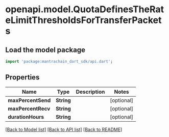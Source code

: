 # openapi.model.QuotaDefinesTheRateLimitThresholdsForTransferPackets

## Load the model package
```dart
import 'package:mantrachain_dart_sdk/api.dart';
```

## Properties
Name | Type | Description | Notes
------------ | ------------- | ------------- | -------------
**maxPercentSend** | **String** |  | [optional] 
**maxPercentRecv** | **String** |  | [optional] 
**durationHours** | **String** |  | [optional] 

[[Back to Model list]](../README.md#documentation-for-models) [[Back to API list]](../README.md#documentation-for-api-endpoints) [[Back to README]](../README.md)


